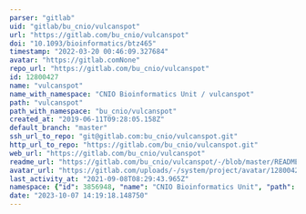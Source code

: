 ```yaml
---
parser: "gitlab"
uid: "gitlab/bu_cnio/vulcanspot"
url: "https://gitlab.com/bu_cnio/vulcanspot"
doi: "10.1093/bioinformatics/btz465"
timestamp: "2022-03-20 00:46:09.327684"
avatar: "https://gitlab.comNone"
repo_url: "https://gitlab.com/bu_cnio/vulcanspot"
id: 12800427
name: "vulcanspot"
name_with_namespace: "CNIO Bioinformatics Unit / vulcanspot"
path: "vulcanspot"
path_with_namespace: "bu_cnio/vulcanspot"
created_at: "2019-06-11T09:28:05.158Z"
default_branch: "master"
ssh_url_to_repo: "git@gitlab.com:bu_cnio/vulcanspot.git"
http_url_to_repo: "https://gitlab.com/bu_cnio/vulcanspot.git"
web_url: "https://gitlab.com/bu_cnio/vulcanspot"
readme_url: "https://gitlab.com/bu_cnio/vulcanspot/-/blob/master/README.md"
avatar_url: "https://gitlab.com/uploads/-/system/project/avatar/12800427/logo.png"
last_activity_at: "2021-09-08T08:29:43.965Z"
namespace: {"id": 3856948, "name": "CNIO Bioinformatics Unit", "path": "bu_cnio", "kind": "group", "full_path": "bu_cnio", "parent_id": null, "avatar_url": "/uploads/-/system/group/avatar/3856948/Logo_BU.png", "web_url": "https://gitlab.com/groups/bu_cnio"}
date: "2023-10-07 14:19:18.148750"
---
```

